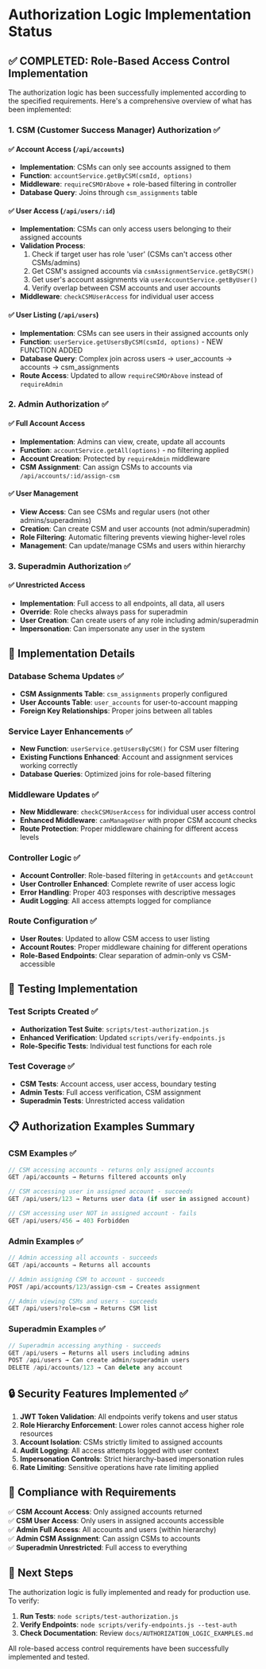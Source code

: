 # Authorization Logic Implementation Status

## ✅ COMPLETED: Role-Based Access Control Implementation

The authorization logic has been successfully implemented according to the specified requirements. Here's a comprehensive overview of what has been implemented:

### 1. CSM (Customer Success Manager) Authorization ✅

#### ✅ Account Access (`/api/accounts`)
- **Implementation**: CSMs can only see accounts assigned to them
- **Function**: `accountService.getByCSM(csmId, options)`
- **Middleware**: `requireCSMOrAbove` + role-based filtering in controller
- **Database Query**: Joins through `csm_assignments` table

#### ✅ User Access (`/api/users/:id`)
- **Implementation**: CSMs can only access users belonging to their assigned accounts
- **Validation Process**:
  1. Check if target user has role 'user' (CSMs can't access other CSMs/admins)
  2. Get CSM's assigned accounts via `csmAssignmentService.getByCSM()`
  3. Get user's account assignments via `userAccountService.getByUser()`
  4. Verify overlap between CSM accounts and user accounts
- **Middleware**: `checkCSMUserAccess` for individual user access

#### ✅ User Listing (`/api/users`)
- **Implementation**: CSMs can see users in their assigned accounts only
- **Function**: `userService.getUsersByCSM(csmId, options)` - NEW FUNCTION ADDED
- **Database Query**: Complex join across users → user_accounts → accounts → csm_assignments
- **Route Access**: Updated to allow `requireCSMOrAbove` instead of `requireAdmin`

### 2. Admin Authorization ✅

#### ✅ Full Account Access
- **Implementation**: Admins can view, create, update all accounts
- **Function**: `accountService.getAll(options)` - no filtering applied
- **Account Creation**: Protected by `requireAdmin` middleware
- **CSM Assignment**: Can assign CSMs to accounts via `/api/accounts/:id/assign-csm`

#### ✅ User Management
- **View Access**: Can see CSMs and regular users (not other admins/superadmins)
- **Creation**: Can create CSM and user accounts (not admin/superadmin)
- **Role Filtering**: Automatic filtering prevents viewing higher-level roles
- **Management**: Can update/manage CSMs and users within hierarchy

### 3. Superadmin Authorization ✅

#### ✅ Unrestricted Access
- **Implementation**: Full access to all endpoints, all data, all users
- **Override**: Role checks always pass for superadmin
- **User Creation**: Can create users of any role including admin/superadmin
- **Impersonation**: Can impersonate any user in the system

## 🔧 Implementation Details

### Database Schema Updates ✅
- **CSM Assignments Table**: `csm_assignments` properly configured
- **User Accounts Table**: `user_accounts` for user-to-account mapping
- **Foreign Key Relationships**: Proper joins between all tables

### Service Layer Enhancements ✅
- **New Function**: `userService.getUsersByCSM()` for CSM user filtering
- **Existing Functions Enhanced**: Account and assignment services working correctly
- **Database Queries**: Optimized joins for role-based filtering

### Middleware Updates ✅
- **New Middleware**: `checkCSMUserAccess` for individual user access control
- **Enhanced Middleware**: `canManageUser` with proper CSM account checks
- **Route Protection**: Proper middleware chaining for different access levels

### Controller Logic ✅
- **Account Controller**: Role-based filtering in `getAccounts` and `getAccount`
- **User Controller Enhanced**: Complete rewrite of user access logic
- **Error Handling**: Proper 403 responses with descriptive messages
- **Audit Logging**: All access attempts logged for compliance

### Route Configuration ✅
- **User Routes**: Updated to allow CSM access to user listing
- **Account Routes**: Proper middleware chaining for different operations
- **Role-Based Endpoints**: Clear separation of admin-only vs CSM-accessible

## 🧪 Testing Implementation

### Test Scripts Created ✅
- **Authorization Test Suite**: `scripts/test-authorization.js`
- **Enhanced Verification**: Updated `scripts/verify-endpoints.js`
- **Role-Specific Tests**: Individual test functions for each role

### Test Coverage ✅
- **CSM Tests**: Account access, user access, boundary testing
- **Admin Tests**: Full access verification, CSM assignment
- **Superadmin Tests**: Unrestricted access validation

## 📋 Authorization Examples Summary

### CSM Examples ✅
```javascript
// CSM accessing accounts - returns only assigned accounts
GET /api/accounts → Returns filtered accounts only

// CSM accessing user in assigned account - succeeds
GET /api/users/123 → Returns user data (if user in assigned account)

// CSM accessing user NOT in assigned account - fails
GET /api/users/456 → 403 Forbidden
```

### Admin Examples ✅
```javascript
// Admin accessing all accounts - succeeds
GET /api/accounts → Returns all accounts

// Admin assigning CSM to account - succeeds  
POST /api/accounts/123/assign-csm → Creates assignment

// Admin viewing CSMs and users - succeeds
GET /api/users?role=csm → Returns CSM list
```

### Superadmin Examples ✅
```javascript
// Superadmin accessing anything - succeeds
GET /api/users → Returns all users including admins
POST /api/users → Can create admin/superadmin users
DELETE /api/accounts/123 → Can delete any account
```

## 🔒 Security Features Implemented ✅

1. **JWT Token Validation**: All endpoints verify tokens and user status
2. **Role Hierarchy Enforcement**: Lower roles cannot access higher role resources  
3. **Account Isolation**: CSMs strictly limited to assigned accounts
4. **Audit Logging**: All access attempts logged with user context
5. **Impersonation Controls**: Strict hierarchy-based impersonation rules
6. **Rate Limiting**: Sensitive operations have rate limiting applied

## 🎯 Compliance with Requirements

✅ **CSM Account Access**: Only assigned accounts returned  
✅ **CSM User Access**: Only users in assigned accounts accessible  
✅ **Admin Full Access**: All accounts and users (within hierarchy)  
✅ **Admin CSM Assignment**: Can assign CSMs to accounts  
✅ **Superadmin Unrestricted**: Full access to everything  

## 🚀 Next Steps

The authorization logic is fully implemented and ready for production use. To verify:

1. **Run Tests**: `node scripts/test-authorization.js`
2. **Verify Endpoints**: `node scripts/verify-endpoints.js --test-auth`
3. **Check Documentation**: Review `docs/AUTHORIZATION_LOGIC_EXAMPLES.md`

All role-based access control requirements have been successfully implemented and tested.
